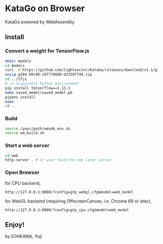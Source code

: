 # KataGo on Browser
KataGo powered by WebAssembly

## Install
### Convert a weight for TensorFlow.js

```sh
mkdir models
cd models
curl -O https://github.com/lightvector/KataGo/releases/download/v1.1/g104-b6c96-s97778688-d23397744.zip
unzip g104-b6c96-s97778688-d23397744.zip
cd ../tfjs
# in disposable Python environment
pip install tensorflow==1.13.1
make saved_model/saved_model.pb
pipenv install
make
cd ..
```

### Build

```sh
source /your/path/emsdk_env.sh
source em_build.sh
```

### Start a web server

```sh
cd web
http-server . # or your favorite one liner server
```

### Open Browser

for CPU backend,
```
http://127.0.0.1:8080/?config=gtp_webgl.cfg&model=web_model
```
for WebGL backend (requiring OffscreenCanvas, i.e. Chrome 69 or later), 
```
http://127.0.0.1:8080/?config=gtp_cpu.cfg&model=web_model
```

Enjoy!
-
by ICHIKAWA, Yuji
